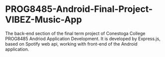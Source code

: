# PROG8485-Android-Final-Project-VIBEZ-Music-App
The back-end section of the final term project of Conestoga College PROG8485 Andriod Application Development. It is developed by Express.js, based on Spotify web api, working with front-end of the Android application.
